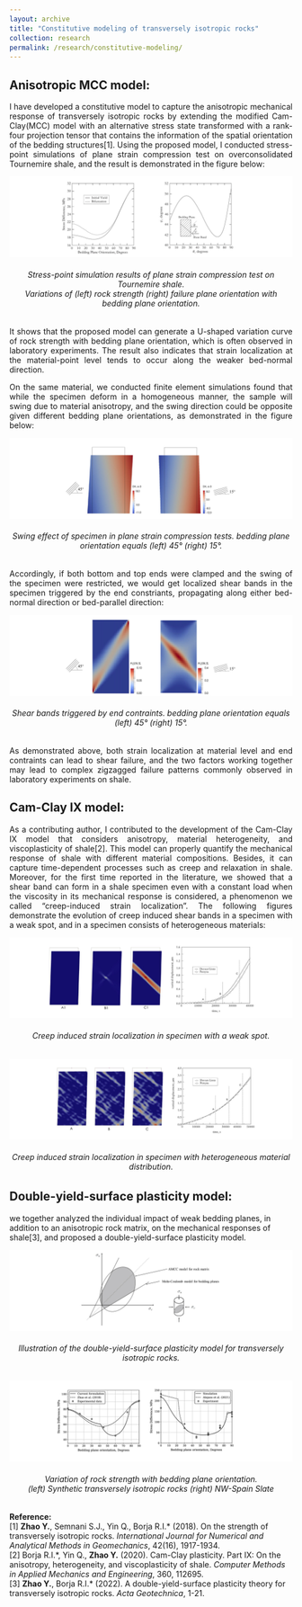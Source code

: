 ```yaml
---
layout: archive
title: "Constitutive modeling of transversely isotropic rocks"
collection: research
permalink: /research/constitutive-modeling/
---
```

## Anisotropic MCC model:
<p align="justify">
I have developed a constitutive model to capture the anisotropic mechanical response of transversely isotropic rocks by extending the modified Cam-Clay(MCC) model with an alternative stress state transformed with a rank-four projection tensor that contains the information of the spatial orientation of the bedding structures[1]. Using the proposed model, I conducted stress-point simulations of plane strain compression test on overconsolidated Tournemire shale, and the result is demonstrated in the figure below:
</p>
<img src="/images/AMCC_1.jpg"/>  
<h6 align="center">Stress-point simulation results of plane strain compression test on Tournemire shale. <br>
Variations of (left) rock strength (right) failure plane orientation with bedding plane orientation.</h6>
<p align="justify">
It shows that the proposed model can generate a U-shaped variation curve of rock strength with bedding plane orientation, which is often observed in laboratory experiments. The result also indicates that strain localization at the material-point level tends to occur along the weaker bed-normal direction.
</p>
<p align="justify">
On the same material, we conducted finite element simulations found that while the specimen deform in a homogeneous manner, the sample will swing due to material anisotropy, and the swing direction could be opposite given different bedding plane orientations, as demonstrated in the figure below: 
</p>
<img src="/images/AMCC_2.jpg"/>  
<h6 align="center">
Swing effect of specimen in plane strain compression tests. bedding plane orientation equals (left) 45° (right) 15°.  
</h6>
<p align="justify">
Accordingly, if both bottom and top ends were clamped and the swing of the specimen were restricted, we would get localized shear bands in the specimen triggered by the end constriants, propagating along either bed-normal direction or bed-parallel direction:  
</p>
<img src="/images/AMCC_3.jpg"/>  
<h6 align="center">
Shear bands triggered by end contraints. bedding plane orientation equals (left) 45° (right) 15°.  
</h6>
<p align="justify">
As demonstrated above, both strain localization at material level and end contraints can lead to shear failure, and the two factors working together may lead to complex zigzagged failure patterns commonly observed in laboratory experiments on shale.  
</p>

## Cam-Clay IX model:
<p align="justify">
As a contributing author, I contributed to the development of the Cam-Clay IX model that considers anisotropy, material heterogeneity, and viscoplasticity of shale[2]. This model can properly quantify the mechanical response of shale with different material compositions. Besides, it can capture time-dependent processes such as creep and relaxation in shale. Moreover, for the first time reported in the literature, we showed that a shear band can form in a shale specimen even with a constant load when the viscosity in its mechanical response is considered, a phenomenon we called “creep-induced strain localization”. The following figures demonstrate the evolution of creep induced shear bands in a specimen with a weak spot, and in a specimen consists of heterogeneous materials:  
</p>
<img src="/images/CCIX_1.jpg"/>  
<h6 align="center">
Creep induced strain localization in specimen with a weak spot.  
</h6>
<img src="/images/CCIX_2.jpg"/>  
<h6 align="center">
Creep induced strain localization in specimen with heterogeneous material distribution.  
</h6>

## Double-yield-surface plasticity model:
we together analyzed the individual impact of weak bedding planes, in addition to an anisotropic rock matrix, on the mechanical responses of shale[3], and proposed a double-yield-surface plasticity model.

<img src="/images/DYS_1.jpg"/>  
<h6 align="center">
Illustration of the double-yield-surface plasticity model for transversely isotropic rocks.  
</h6>
<img src="/images/DYS_2.jpg"/>  
<h6 align="center">
Variation of rock strength with bedding plane orientation. <br>
(left) Synthetic transversely isotropic rocks (right) NW-Spain Slate  
</h6>


<b>Reference:</b>  
\[1\] <b>Zhao Y.</b>, Semnani S.J., Yin Q., Borja R.I.* (2018). On the strength of transversely isotropic rocks. <i>International Journal for Numerical and Analytical Methods in Geomechanics</i>, 42(16), 1917-1934.  
\[2\] Borja R.I.\*, Yin Q., <b>Zhao Y.</b> (2020). Cam-Clay plasticity. Part IX: On the anisotropy, heterogeneity, and viscoplasticity of shale. <i>Computer Methods in Applied Mechanics and Engineering</i>, 360, 112695.  
\[3\] <b>Zhao Y.</b>, Borja R.I.* (2022). A double-yield-surface plasticity theory for transversely isotropic rocks. <i>Acta Geotechnica</i>, 1-21.
